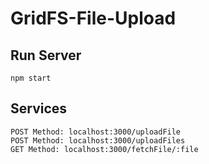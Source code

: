 # GridFS-File-Upload

## Run Server
    npm start

## Services
    POST Method: localhost:3000/uploadFile
    POST Method: localhost:3000/uploadFiles
    GET Method: localhost:3000/fetchFile/:file
